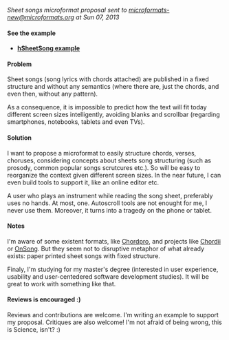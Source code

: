 *Sheet songs microformat proposal sent to  microformats-new@microformats.org at Sun 07, 2013*

#### See the example
* **[hSheetSong example](hSheetSong-example.md)**

#### Problem

Sheet songs (song lyrics with chords attached) are published in a fixed structure and without any semantics (where there are, just the chords, and even then, without any pattern).

As a consequence, it is impossible to predict how the text will fit today different screen sizes intelligently, avoiding blanks and scrollbar (regarding smartphones, notebooks, tablets and even TVs).

#### Solution

I want to propose a microformat to easily structure chords, verses, choruses, considering concepts about sheets song structuring (such as prosody, common popular songs scrutcures etc.). So will be easy to reorganize the context given different screen sizes. In the near future, I can even build tools to support it, like an online editor etc.

A user who plays an instrument while reading the song sheet, preferably uses no hands. At most, one. Autoscroll tools are not enought for me, I never use them. Moreover, it turns into a tragedy on the phone or tablet.

#### Notes

I'm aware of some existent formats, like [Chordpro](http://tenbyten.com/software/songsgen/help/HtmlHelp/files_reference.htm), and projects like [Chordii](http://www.vromans.org/johan/projects/Chordii/) or [OnSong](http://onsongapp.com/). But they seem not to disruptive metaphor of what already exists: paper printed sheet songs with fixed structure.

Finaly, I'm studying for my master's degree (interested in user experience, usability and user-centedered software development studies). It will be great to work with something like that.

#### Reviews is encouraged :)

Reviews and contributions are welcome. I'm writing an example to support my proposal. Critiques are also welcome! I'm not afraid of being wrong, this is Science, isn't? :)
